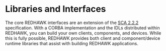 Libraries and Interfaces
========================

The core REDHAWK interfaces are an extension of the [SCA
2.2.2](http://jtnc.mil/sca/Documents/SCAv2_2_2/SCA_version_2_2_2.pdf)
specification. With a CORBA implementation and the IDLs distributed
within REDHAWK, you can build your own clients, components, and devices.
While this is fully possible, REDHAWK provides both client and
component/device runtime libraries that assist with building REDHAWK
applications.
